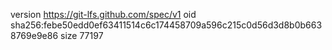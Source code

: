 version https://git-lfs.github.com/spec/v1
oid sha256:febe50edd0ef63411514c6c174458709a596c215c0d56d3d8b0b6638769e9e86
size 77197
